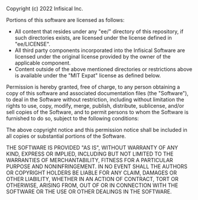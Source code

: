 Copyright (c) 2022 Infisical Inc.

Portions of this software are licensed as follows:

- All content that resides under any "ee/" directory of this repository, if such directories exists, are licensed under the license defined in "ee/LICENSE".
- All third party components incorporated into the Infisical Software are licensed under the original license provided by the owner of the applicable component.
- Content outside of the above mentioned directories or restrictions above is available under the "MIT Expat" license as defined below.

Permission is hereby granted, free of charge, to any person obtaining a copy
of this software and associated documentation files (the "Software"), to deal
in the Software without restriction, including without limitation the rights
to use, copy, modify, merge, publish, distribute, sublicense, and/or sell
copies of the Software, and to permit persons to whom the Software is
furnished to do so, subject to the following conditions:

The above copyright notice and this permission notice shall be included in all
copies or substantial portions of the Software.

THE SOFTWARE IS PROVIDED "AS IS", WITHOUT WARRANTY OF ANY KIND, EXPRESS OR
IMPLIED, INCLUDING BUT NOT LIMITED TO THE WARRANTIES OF MERCHANTABILITY,
FITNESS FOR A PARTICULAR PURPOSE AND NONINFRINGEMENT. IN NO EVENT SHALL THE
AUTHORS OR COPYRIGHT HOLDERS BE LIABLE FOR ANY CLAIM, DAMAGES OR OTHER
LIABILITY, WHETHER IN AN ACTION OF CONTRACT, TORT OR OTHERWISE, ARISING FROM,
OUT OF OR IN CONNECTION WITH THE SOFTWARE OR THE USE OR OTHER DEALINGS IN THE
SOFTWARE.